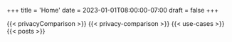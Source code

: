 +++
title = 'Home'
date = 2023-01-01T08:00:00-07:00
draft = false
+++

{{< privacyComparison >}}
{{< privacy-comparison >}}
{{< use-cases >}}
{{< posts >}}

